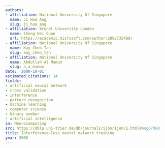 ```yaml
---
authors:
- affiliation: National University Of Singapore
  name: Ji Hua Ang
  slug: ji_hua_ang
- affiliation: Brunel University London
  name: Sheng-Uei Guan
  url: https://academic.microsoft.com/author/2892735489/
- affiliation: National University Of Singapore
  name: Kay Chen Tan
  slug: kay_chen_tan
- affiliation: National University Of Singapore
  name: Abdullah Al Mamun
  slug: a_a_mamun
date: '2008-10-01'
estimated_citations: 14
fields:
- artificial neural network
- cross validation
- interference
- pattern recognition
- machine learning
- computer science
- binary number
- artificial intelligence
in: Neurocomputing
src: https://dblp.uni-trier.de/db/journals/ijon/ijon71.html#AngGTM08
title: Interference-less neural network training
year: 2008
---
```

